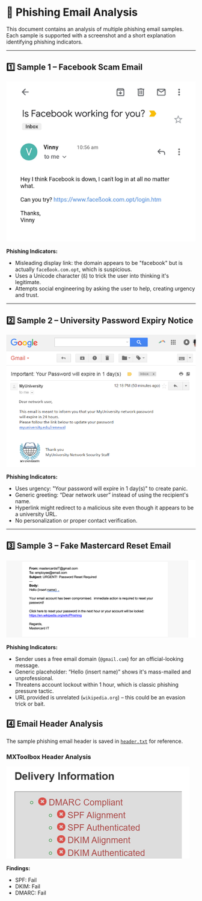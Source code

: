 # 📄 Phishing Email Analysis

This document contains an analysis of multiple phishing email samples. Each sample is supported with a screenshot and a short explanation identifying phishing indicators.

---

## 1️⃣ Sample 1 – Facebook Scam Email

![Facebook Phishing Email](assets/image1.png)

**Phishing Indicators:**
- Misleading display link: the domain appears to be "facebook" but is actually `faceßook.com.opt`, which is suspicious.
- Uses a Unicode character (`ß`) to trick the user into thinking it's legitimate.
- Attempts social engineering by asking the user to help, creating urgency and trust.

---

## 2️⃣ Sample 2 – University Password Expiry Notice

![University Email Phish](assets/image2.png)

**Phishing Indicators:**
- Uses urgency: "Your password will expire in 1 day(s)" to create panic.
- Generic greeting: “Dear network user” instead of using the recipient's name.
- Hyperlink might redirect to a malicious site even though it appears to be a university URL.
- No personalization or proper contact verification.

---

## 3️⃣ Sample 3 – Fake Mastercard Reset Email

![Mastercard Email Phish](assets/image3.png)

**Phishing Indicators:**
- Sender uses a free email domain (`@gmail.com`) for an official-looking message.
- Generic placeholder: “Hello (insert name)” shows it's mass-mailed and unprofessional.
- Threatens account lockout within 1 hour, which is classic phishing pressure tactic.
- URL provided is unrelated (`wikipedia.org`) – this could be an evasion trick or bait.

## 4️⃣ Email Header Analysis

The sample phishing email header is saved in [`header.txt`](assets/header.txt) for reference.

### MXToolbox Header Analysis

![MXToolbox Result](assets/mx.png)

**Findings:**
- SPF: Fail
- DKIM: Fail
- DMARC: Fail
  
